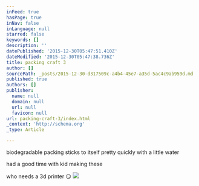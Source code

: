 ```yaml
---
inFeed: true
hasPage: true
inNav: false
inLanguage: null
starred: false
keywords: []
description: ''
datePublished: '2015-12-30T05:47:51.410Z'
dateModified: '2015-12-30T05:47:38.736Z'
title: packing craft 3
author: []
sourcePath: _posts/2015-12-30-d317509c-a4b4-45e7-a35d-5ac4c9ab959d.md
published: true
authors: []
publisher:
  name: null
  domain: null
  url: null
  favicon: null
url: packing-craft-3/index.html
_context: 'http://schema.org'
_type: Article

---
```

biodegradable packing sticks to itself pretty quickly with a little water

had a good time with kid making these

who needs a 3d printer 😏
![](https://the-grid-user-content.s3-us-west-2.amazonaws.com/64e70f12-15e2-41c8-b07d-c8290cb3b7db.jpg)